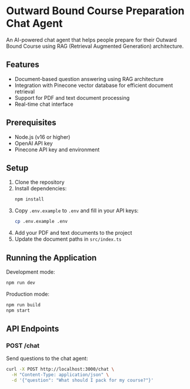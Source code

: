 # Outward Bound Course Preparation Chat Agent

An AI-powered chat agent that helps people prepare for their Outward Bound Course using RAG (Retrieval Augmented Generation) architecture.

## Features

- Document-based question answering using RAG architecture
- Integration with Pinecone vector database for efficient document retrieval
- Support for PDF and text document processing
- Real-time chat interface

## Prerequisites

- Node.js (v16 or higher)
- OpenAI API key
- Pinecone API key and environment

## Setup

1. Clone the repository
2. Install dependencies:
   ```bash
   npm install
   ```
3. Copy `.env.example` to `.env` and fill in your API keys:
   ```bash
   cp .env.example .env
   ```
4. Add your PDF and text documents to the project
5. Update the document paths in `src/index.ts`

## Running the Application

Development mode:
```bash
npm run dev
```

Production mode:
```bash
npm run build
npm start
```

## API Endpoints

### POST /chat
Send questions to the chat agent:
```bash
curl -X POST http://localhost:3000/chat \
  -H "Content-Type: application/json" \
  -d '{"question": "What should I pack for my course?"}'
```

